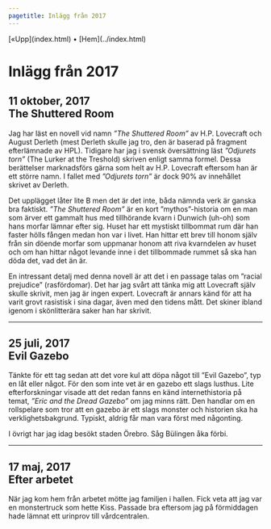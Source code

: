 ```yaml
---
pagetitle: Inlägg från 2017
---
```


<div id=main>

<div id=menu>[«Upp](index.html) • [Hem](../index.html)</div>

# Inlägg från 2017

## 11 oktober, 2017<br>The Shuttered Room

Jag har läst en novell vid namn *”The Shuttered Room”* av H.P. Lovecraft
och August Derleth (mest Derleth skulle jag tro, den är baserad på
fragment efterlämnade av HPL). Tidigare har jag i svensk översättning
läst *”Odjurets torn”* (The Lurker at the Treshold) skriven enligt samma
formel. Dessa berättelser marknadsförs gärna som helt av
H.P. Lovecraft eftersom han är ett större namn. I fallet med *”Odjurets
torn”* är dock 90% av innehållet skrivet av Derleth.

Det upplägget låter lite B men det är det inte, båda nämnda verk är
ganska bra faktiskt. *”The Shuttered Room”* är en kort ”mythos”-historia
om en man som ärver ett gammalt hus med tillhörande kvarn i Dunwich
(uh-oh) som hans morfar lämnar efter sig. Huset har ett mystiskt
tillbommat rum där han faster hölls fången medan hon var i livet. Han
hittar ett brev till honom själv från sin döende morfar som uppmanar
honom att riva kvarndelen av huset och om han hittar något levande
inne i det tillbommade rummet så ska han döda det, vad det än är.

En intressant detalj med denna novell är att det i en passage talas om
”racial prejudice” (rasfördomar). Det har jag svårt att tänka mig att
Lovecraft själv skulle skrivit, men jag är ingen expert. Lovecraft är
annars känd för att ha varit grovt rasistisk i sina dagar, även med
den tidens mått. Det skiner ibland igenom i skönlitterära saker han
har skrivit.

<hr>

## 25 juli, 2017<br>Evil Gazebo

Tänkte för ett tag sedan att det vore kul att döpa något till ”Evil
Gazebo”, typ en låt eller något. För den som inte vet är en gazebo ett
slags lusthus. Lite efterforskningar visade att det redan fanns en
känd internethistoria på temat, *”Eric and the Dread Gazebo”* om jag
minns rätt. Den handlar om en rollspelare som tror att en gazebo är
ett slags monster och historien ska ha verklighetsbakgrund.  Typiskt,
aldrig får man vara först med någonting.

I övrigt har jag idag besökt staden Örebro. Såg Bülingen åka förbi.

<hr>

## 17 maj, 2017<br>Efter arbetet

När jag kom hem från arbetet mötte jag familjen i hallen. Fick veta
att jag var en monstertruck som hette Kiss. Passade bra eftersom
jag på förmiddagen hade lämnat ett urinprov till vårdcentralen.

</div>